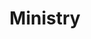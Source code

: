 ---
title: "Ministry"
summary: "Ministry is an American industrial metal band founded in Chicago, Illinois in 1981 by producer, singer, and instrumentalist Al Jourgensen. Originally a synth-pop outfit, Ministry evolved into one of the pioneers of industrial rock and industrial metal in the late 1980s. The band's lineup has changed frequently, leaving Jourgensen as the sole original member. Musicians who have contributed to the band's studio or live activities include vocalists Nivek Ogre, Chris Connelly, Gibby Haynes, Burton C. Bell and Jello Biafra, guitarists Mike Scaccia and Tommy Victor, guitarist Cesar Soto, bassists Paul Barker, Paul Raven, Jason Christopher, Tony Campos and Paul D'Amour, drummers Jimmy DeGrasso, Bill Rieflin, Martin Atkins, Rey Washam, Max Brody, Joey Jordison and Roy Mayorga, keyboardist John Bechdel, and rappers and producers DJ Swamp and Arabian Prince.
Ministry attained commercial success in the late 1980s and early 1990s with three of their studio albums: The Land of Rape and Honey , The Mind Is a Terrible Thing to Taste and Psalm 69 . The first two were certified gold while Psalm 69 was certified platinum by the RIAA. Psalm 69 was followed by Filth Pig , which was a stylistic departure for the band, and earned Ministry its highest chart position on the Billboard 200 at number nineteen, although it was met with mixed reception by critics and marked the beginning of the band's commercial decline. The lackluster response to their next album, Dark Side of the Spoon , resulted in Warner Bros. dropping Ministry from the label and the group entered an extended hiatus in early 2000s, when Jourgensen entered rehab after years of substance abuse.Following Jourgensen's recovery, Ministry resurfaced in 2003 with Animositisomina, which turned out to be their last album with Paul Barker, who would leave the band the following year after nearly two decades as an official member. Ministry returned to the thrash/industrial style of Psalm 69 and released three albums critical of then-President of the United States, George W. Bush, dubbed the \"Bush Trilogy\": Houses of the Molé , Rio Grande Blood and The Last Sucker ; these albums effectively revitalized the band's commercial viability. Although The Last Sucker was initially intended to be the band's final album, Ministry reformed in 2011 and released Relapse in the following year. On December 22, 2012, longtime guitar contributor Mike Scaccia died of a heart attack, and he was posthumously featured in the next Ministry album, From Beer to Eternity , which was again supposed to be their last album, as Jourgensen thought his death was the end of the band. Despite this, Ministry has since released two more albums: AmeriKKKant and Moral Hygiene , and their sixteenth studio album Hopium for the Masses is due for release on August 4, 2023.The band has been nominated for six Grammy Awards and has performed at several music festivals, including the second annual Lollapalooza tour in 1992, co-headlining Big Day Out in 1995 and performing at Wacken Open Air thrice ."
image: "ministry.jpg"
apple_music_artist_url: "None"
wikipedia_url: "https://en.wikipedia.org/wiki/Ministry_(band)"
---